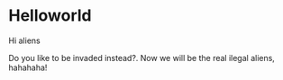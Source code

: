 # Helloworld
Hi aliens

Do you like to be invaded instead?.
Now we will be the real ilegal aliens, hahahaha!
